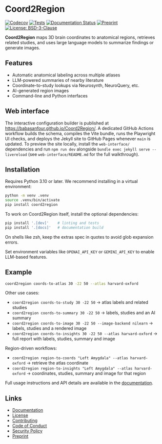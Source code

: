 # Coord2Region

[![Codecov](https://img.shields.io/codecov/c/github/BabaSanfour/Coord2Region)](https://codecov.io/gh/BabaSanfour/Coord2Region)
[![Tests](https://img.shields.io/github/actions/workflow/status/BabaSanfour/Coord2Region/python-tests.yml?branch=main&label=tests)](https://github.com/BabaSanfour/Coord2Region/actions/workflows/python-tests.yml)
[![Documentation Status](https://readthedocs.org/projects/coord2region/badge/?version=latest)](https://coord2region.readthedocs.io/en/latest/)
[![Preprint](https://img.shields.io/badge/Preprint-Zenodo-orange)](https://zenodo.org/records/15048848)
[![License: BSD-3-Clause](https://img.shields.io/badge/License-BSD%203--Clause-blue.svg)](LICENSE)

**Coord2Region** maps 3D brain coordinates to anatomical regions, retrieves related studies, and uses large language models to summarize findings or generate images.

## Features

- Automatic anatomical labeling across multiple atlases
- LLM-powered summaries of nearby literature
- Coordinate-to-study lookups via Neurosynth, NeuroQuery, etc.
- AI-generated region images
- Command-line and Python interfaces

## Web interface

The interactive configuration builder is published at
https://babasanfour.github.io/Coord2Region/. A dedicated GitHub Actions workflow
builds the schema, compiles the Vite bundle, runs the Playwright UI checks, and
deploys the Jekyll site to GitHub Pages whenever `main` is updated. To preview
the site locally, install the `web-interface/` dependencies and run `npm run dev`
alongside `bundle exec jekyll serve --livereload` (see `web-interface/README.md`
for the full walkthrough).

## Installation

Requires Python 3.10 or later. We recommend installing in a virtual environment:

```bash
python -m venv .venv
source .venv/bin/activate
pip install coord2region
```

To work on Coord2Region itself, install the optional dependencies:

```bash
pip install '.[dev]'    # linting and tests
pip install '.[docs]'   # documentation build
```

On shells like zsh, keep the extras spec in quotes to avoid glob expansion errors.

Set environment variables like `OPENAI_API_KEY` or `GEMINI_API_KEY` to enable LLM-based features.

## Example

```bash
coord2region coords-to-atlas 30 -22 50 --atlas harvard-oxford
```

Other use cases:

- `coord2region coords-to-study 30 -22 50` → atlas labels and related studies
- `coord2region coords-to-summary 30 -22 50` → labels, studies and an AI summary
- `coord2region coords-to-image 30 -22 50 --image-backend nilearn` → labels, studies and a rendered image
- `coord2region coords-to-insights 30 -22 50 --atlas harvard-oxford` → full report with labels, studies, summary and image

Region-driven workflows:

- `coord2region region-to-coords "Left Amygdala" --atlas harvard-oxford` → retrieve the atlas coordinate
- `coord2region region-to-insights "Left Amygdala" --atlas harvard-oxford` → coordinates, studies, summary and image for that region

Full usage instructions and API details are available in the [documentation](https://coord2region.readthedocs.io/en/latest/).

## Links

- [Documentation](https://coord2region.readthedocs.io/en/latest/)
- [License][license]
- [Contributing][contributing]
- [Code of Conduct][code_of_conduct]
- [Security Policy][security]
- [Preprint](https://zenodo.org/records/15048848)

[license]: LICENSE
[contributing]: CONTRIBUTING.md
[code_of_conduct]: CODE_OF_CONDUCT.md
[security]: SECURITY.md
